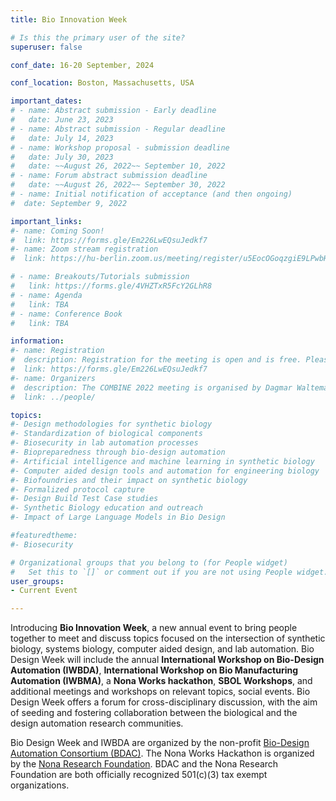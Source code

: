 ```yaml
---
title: Bio Innovation Week

# Is this the primary user of the site?
superuser: false

conf_date: 16-20 September, 2024

conf_location: Boston, Massachusetts, USA

important_dates:
# - name: Abstract submission - Early deadline
#   date: June 23, 2023
# - name: Abstract submission - Regular deadline
#   date: July 14, 2023
# - name: Workshop proposal - submission deadline
#   date: July 30, 2023
#   date: ~~August 26, 2022~~ September 10, 2022
# - name: Forum abstract submission deadline
#   date: ~~August 26, 2022~~ September 30, 2022
# - name: Initial notification of acceptance (and then ongoing)
#  date: September 9, 2022

important_links:
#- name: Coming Soon!
#  link: https://forms.gle/Em226LwEQsuJedkf7
#- name: Zoom stream registration
#  link: https://hu-berlin.zoom.us/meeting/register/u5EocOGoqzgiE9LPwbHLtC-m_6UTn7LCXx6X

# - name: Breakouts/Tutorials submission
#   link: https://forms.gle/4VHZTxR5FcY2GLhR8
# - name: Agenda
#   link: TBA
# - name: Conference Book
#   link: TBA

information:
#- name: Registration
#  description: Registration for the meeting is open and is free. Please register at the link on the left as soon as possible. This will help us plan the schedule and match your interests to the timing of the breakouts, etc.
#  link: https://forms.gle/Em226LwEQsuJedkf7
#- name: Organizers
#  description: The COMBINE 2022 meeting is organised by Dagmar Waltemath and Matthias König.
#  link: ../people/

topics:
#- Design methodologies for synthetic biology
#- Standardization of biological components
#- Biosecurity in lab automation processes
#- Biopreparedness through bio-design automation
#- Artificial intelligence and machine learning in synthetic biology
#- Computer aided design tools and automation for engineering biology
#- Biofoundries and their impact on synthetic biology
#- Formalized protocol capture
#- Design Build Test Case studies
#- Synthetic Biology education and outreach
#- Impact of Large Language Models in Bio Design

#featuredtheme:
#- Biosecurity

# Organizational groups that you belong to (for People widget)
#   Set this to `[]` or comment out if you are not using People widget.
user_groups:
- Current Event

---
```


<!--<img src="/images/iwbda2023/IWBDA2023_logo.png" alt="demo" class="img-responsive">-->
Introducing **Bio Innovation Week**, a new annual event to bring people together to meet and discuss topics focused on the intersection of synthetic biology, systems biology, computer aided design, and lab automation. Bio Design Week will include the annual **International Workshop on Bio-Design Automation (IWBDA)**, **International Workshop on Bio Manufacturing Automation (IWBMA)**, a **Nona Works hackathon**, **SBOL Workshops**, and additional meetings and workshops on relevant topics, social events.
Bio Design Week offers a forum for cross-disciplinary discussion, with the aim of seeding and fostering collaboration between the biological and the design automation research communities.


Bio Design Week and IWBDA are organized by the non-profit [Bio-Design Automation Consortium (BDAC)](https://www.bio-design-automation.org). The Nona Works Hackathon is organized by the [Nona Research Foundation](https://www.nonasoftware.com/). BDAC and the Nona Research Foundation are both officially recognized 501(c)(3) tax exempt organizations.


